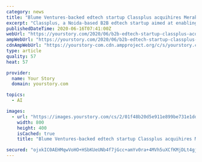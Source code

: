 ```yaml
---
category: news
title: "Blume Ventures-backed edtech startup Classplus acquihires Merak.ai"
excerpt: "Classplus, a Noida-based B2B edtech startup aimed at enabling offline coaching centres to take their business online, has acquihired Bengaluru’s Merak.ai, a data-entry automation solution."
publishedDateTime: 2020-06-16T07:41:00Z
webUrl: "https://yourstory.com/2020/06/b2b-edtech-startup-classplus-acquihires-merak-ai"
ampWebUrl: "https://yourstory.com/2020/06/b2b-edtech-startup-classplus-acquihires-merak-ai/amp"
cdnAmpWebUrl: "https://yourstory-com.cdn.ampproject.org/c/s/yourstory.com/2020/06/b2b-edtech-startup-classplus-acquihires-merak-ai/amp"
type: article
quality: 57
heat: 57

provider:
  name: Your Story
  domain: yourstory.com

topics:
  - AI

images:
  - url: "https://images.yourstory.com/cs/2/01f48b20d5e911e899be731e1ddbc52d/Untitleddesign291570543843346png?fm=png&auto=format"
    width: 800
    height: 400
    isCached: true
    title: "Blume Ventures-backed edtech startup Classplus acquihires Merak.ai"

secured: "ojxkIC0AEHMqwVoHO+HSbKUeUNb4f7jGcc+amYv0ra+4MVh5uXCfKMjDLt4gj46flNWF6IpR02VZ7g7+2Nwjvk08liRTMYHFL8IHBbMI0+CQMaDj1+sqJTSavGTZ7T4pnQ2NXEiQolKQ+NjWBbX6WLXnBcGyGXT/exdIHWH+rxc6fNAtkxxBSZz4s8gwv3HG9FbVRU1oT4vgOCLq5Xf/T9zy9CS7D/wKw8RhucBca4/DiIYiDVRFxuNAip5Tat87S7GMjMBaLq6jcWh7K/6W8GIOGM6zpVZVRZmACUTN88uJ87iVlbShL66J7SM7BMzoBP5fafiXWzbuqlRYd2uIYg==;QdfJ5FRKa0rH0p9NLJz/zw=="
---
```



